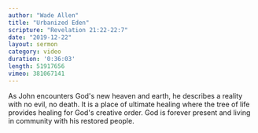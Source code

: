 ```yaml
---
author: "Wade Allen"
title: "Urbanized Eden"
scripture: "Revelation 21:22-22:7"
date: "2019-12-22"
layout: sermon
category: video
duration: '0:36:03' 
length: 51917656
vimeo: 381067141 
---
```


As John encounters God's new heaven and earth, he describes a reality with no evil, no death. It is a place of ultimate healing where the tree of life provides healing for God's creative order. God is forever present and living in community with his restored people.

